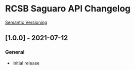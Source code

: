 # RCSB Saguaro API Changelog

[Semantic Versioning](https://semver.org/)

## [1.0.0] - 2021-07-12
### General
- Initial release